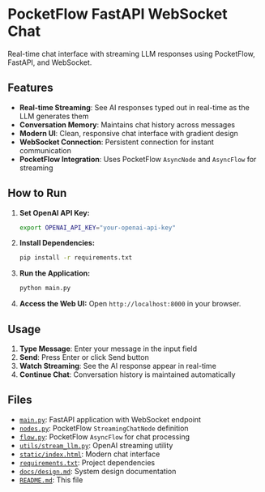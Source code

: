# PocketFlow FastAPI WebSocket Chat

Real-time chat interface with streaming LLM responses using PocketFlow, FastAPI, and WebSocket.

## Features

- **Real-time Streaming**: See AI responses typed out in real-time as the LLM generates them
- **Conversation Memory**: Maintains chat history across messages
- **Modern UI**: Clean, responsive chat interface with gradient design
- **WebSocket Connection**: Persistent connection for instant communication
- **PocketFlow Integration**: Uses PocketFlow `AsyncNode` and `AsyncFlow` for streaming

## How to Run

1. **Set OpenAI API Key:**
   ```bash
   export OPENAI_API_KEY="your-openai-api-key"
   ```

2. **Install Dependencies:**
   ```bash
   pip install -r requirements.txt
   ```

3. **Run the Application:**
   ```bash
   python main.py
   ```

4. **Access the Web UI:**
   Open `http://localhost:8000` in your browser.

## Usage

1. **Type Message**: Enter your message in the input field
2. **Send**: Press Enter or click Send button
3. **Watch Streaming**: See the AI response appear in real-time
4. **Continue Chat**: Conversation history is maintained automatically

## Files

- [`main.py`](./main.py): FastAPI application with WebSocket endpoint
- [`nodes.py`](./nodes.py): PocketFlow `StreamingChatNode` definition
- [`flow.py`](./flow.py): PocketFlow `AsyncFlow` for chat processing
- [`utils/stream_llm.py`](./utils/stream_llm.py): OpenAI streaming utility
- [`static/index.html`](./static/index.html): Modern chat interface
- [`requirements.txt`](./requirements.txt): Project dependencies
- [`docs/design.md`](./docs/design.md): System design documentation
- [`README.md`](./README.md): This file 